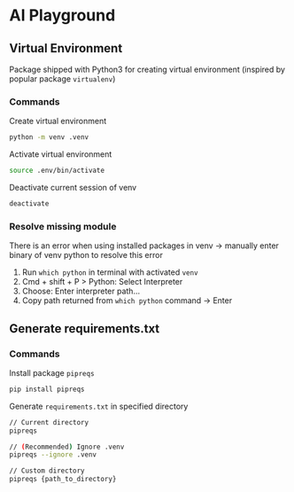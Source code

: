 # AI Playground

## Virtual Environment

Package shipped with Python3 for creating virtual environment (inspired by popular package `virtualenv`)

### Commands

Create virtual environment

```bash
python -m venv .venv
```

Activate virtual environment

```bash
source .env/bin/activate
```

Deactivate current session of venv

```bash
deactivate
```

### Resolve missing module

There is an error when using installed packages in venv -> manually enter binary of venv python to resolve this error

1. Run `which python` in terminal with activated `venv`
2. Cmd + shift + P > Python: Select Interpreter
3. Choose: Enter interpreter path...
4. Copy path returned from `which python` command -> Enter

## Generate requirements.txt

### Commands

Install package `pipreqs`

```bash
pip install pipreqs
```

Generate `requirements.txt` in specified directory

```bash
// Current directory
pipreqs

// (Recommended) Ignore .venv
pipreqs --ignore .venv

// Custom directory
pipreqs {path_to_directory}
```
